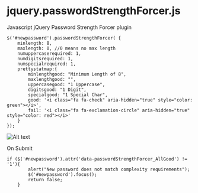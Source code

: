 # jquery.passwordStrengthForcer.js
Javascript jQuery Password Strength Forcer plugin

```
$('#newpassword').passwordStrengthForcer( {
    minlength: 8,
    maxlength: 0, //0 means no max length
    numuppercaserequired: 1,
    numdigitsrequired: 1,
    numspecialrequired: 1,
    prettystatmap:{
        minlengthgood: "Minimum Length of 8",
        maxlengthgood: "",
        uppercasegood: "1 Uppercase",
        digitsgood: "1 Digit",
        specialgood: "1 Special Char",
        good: '<i class="fa fa-check" aria-hidden="true" style="color: green"></i>',
        fail: '<i class="fa fa-exclamation-circle" aria-hidden="true" style="color: red"></i>'
    }
});
```
![Alt text](https://usercontent.irccloud-cdn.com/file/qJ5USDra/passwordStrengthForcer "Example")

On Submit
```
if ($('#newpassword').attr('data-passwordStrengthForcer_AllGood') != '1'){
        alert("New password does not match complexity requirements");
        $('#newpassword').focus();
        return false;
    }
```
